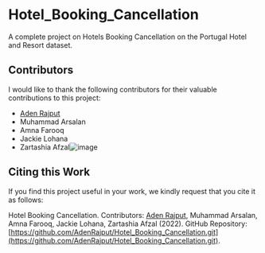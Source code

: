 # Hotel_Booking_Cancellation
A complete project on Hotels Booking Cancellation on the Portugal Hotel and Resort dataset.

## Contributors
I would like to thank the following contributors for their valuable contributions to this project:

- [Aden Rajput](https://github.com/AdenRajput)
- Muhammad Arsalan
- Amna Farooq
- Jackie Lohana
- Zartashia Afzal![image](https://github.com/AdenRajput/Hotel_Booking_Cancellation/assets/62211585/874e248c-dce8-4f98-8ae0-b70de6a2e555)

## Citing this Work

If you find this project useful in your work, we kindly request that you cite it as follows:

Hotel Booking Cancellation. Contributors: [Aden Rajput](https://github.com/AdenRajput), Muhammad Arsalan, Amna Farooq, Jackie Lohana, Zartashia Afzal (2022). GitHub Repository: [https://github.com/AdenRajput/Hotel_Booking_Cancellation.git](https://github.com/AdenRajput/Hotel_Booking_Cancellation.git).
